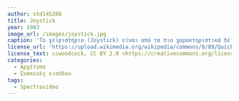 ```yaml
---
author: std145288
title: Joystick
year: 1983
image_url: /images/joystick.jpg
caption: 'Το χειριστήριο (Joystick) είναι από τα πιο χαρακτηριστικά δείγματα διάδρασης. Αποτελεί συσκευή εισόδου, δεδομένων γωνίας και διεύθυνσης, προκειμένου ο χρήστης να χειριστεί ένα βιντεοπαιχνίδι ή πληθώρα τύπων μηχανημάτων. Ο συγκεκριμένος τύπος Joystick ήταν ιδιαίτερα δημοφιλής τις δεκαετίες του '80 και του '90 για τον χειρισμό βιντεοπαιχνιδιών.'
license_url: 'https://upload.wikimedia.org/wikipedia/commons/8/89/Quickshot_joystick_%287099657615%29.jpg'
license_text: ccwoodcock, CC BY 2.0 <https://creativecommons.org/licenses/by/2.0>, via Wikimedia Commons
categories:
  - Αρχέτυπα 
  - Συσκευές εισόδου
tags:
  - Spectravideo
---
```

